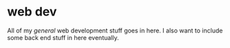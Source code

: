 # web dev
All of my *general* web development stuff goes in here. I also want to include some back end stuff in here eventually.
